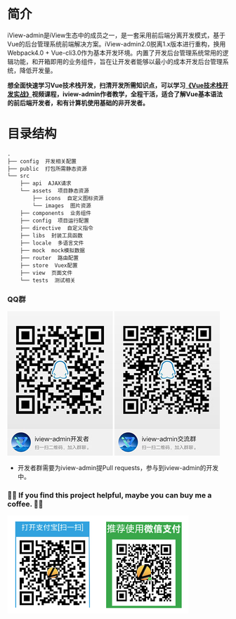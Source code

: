 # 简介

iView-admin是iView生态中的成员之一，是一套采用前后端分离开发模式，基于Vue的后台管理系统前端解决方案。iView-admin2.0脱离1.x版本进行重构，换用Webpack4.0 + Vue-cli3.0作为基本开发环境。内置了开发后台管理系统常用的逻辑功能，和开箱即用的业务组件，旨在让开发者能够以最小的成本开发后台管理系统，降低开发量。

**想全面快速学习Vue技术栈开发，扫清开发所需知识点，可以学习[《Vue技术栈开发实战》](https://segmentfault.com/ls/1650000016221751?utm_source=banner)视频课程，iview-admin作者教学，全程干活，适合了解Vue基本语法的前后端开发者，和有计算机使用基础的非开发者。**

# 目录结构

```
.
├── config  开发相关配置
├── public  打包所需静态资源
└── src
    ├── api  AJAX请求
    └── assets  项目静态资源
        ├── icons  自定义图标资源
        └── images  图片资源
    ├── components  业务组件
    ├── config  项目运行配置
    ├── directive  自定义指令
    ├── libs  封装工具函数
    ├── locale  多语言文件
    ├── mock  mock模拟数据
    ├── router  路由配置
    ├── store  Vuex配置
    ├── view  页面文件
    └── tests  测试相关
```
### QQ群

![](./qq-dev.jpg)
![](./qq-fance.jpg)

- 开发者群需要为iview-admin提Pull requests，参与到iview-admin的开发中。

### 💖💖 If you find this project helpful, maybe you can buy me a coffee. 💖💖
![](./code.png)
